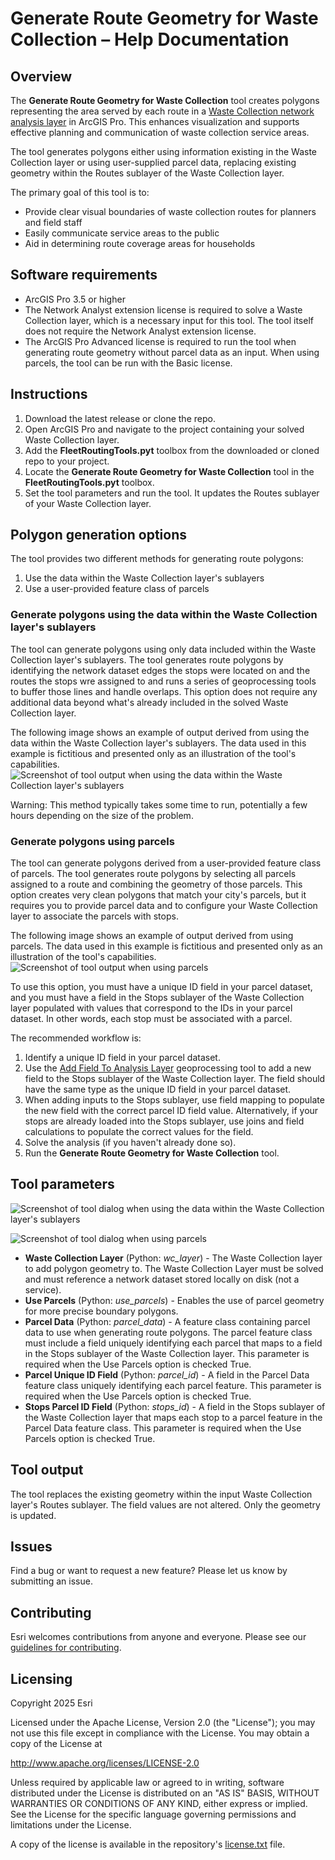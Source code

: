 # Generate Route Geometry for Waste Collection – Help Documentation

## Overview
The **Generate Route Geometry for Waste Collection** tool creates polygons representing the area served by each route in a [Waste Collection network analysis layer](https://pro.arcgis.com/en/pro-app/latest/help/analysis/networks/waste-collection-analysis-layer.htm) in ArcGIS Pro. This enhances visualization and supports effective planning and communication of waste collection service areas.

The tool generates polygons either using information existing in the Waste Collection layer or using user-supplied parcel data, replacing existing geometry within the Routes sublayer of the Waste Collection layer.

The primary goal of this tool is to:
- Provide clear visual boundaries of waste collection routes for planners and field staff
- Easily communicate service areas to the public
- Aid in determining route coverage areas for households

## Software requirements
- ArcGIS Pro 3.5 or higher
- The Network Analyst extension license is required to solve a Waste Collection layer, which is a necessary input for this tool.  The tool itself does not require the Network Analyst extension license.
- The ArcGIS Pro Advanced license is required to run the tool when generating route geometry without parcel data as an input.  When using parcels, the tool can be run with the Basic license.

## Instructions

1. Download the latest release or clone the repo.
1. Open ArcGIS Pro and navigate to the project containing your solved Waste Collection layer.
1. Add the **FleetRoutingTools.pyt** toolbox from the downloaded or cloned repo to your project.
1. Locate the **Generate Route Geometry for Waste Collection** tool in the **FleetRoutingTools.pyt** toolbox.
1. Set the tool parameters and run the tool.  It updates the Routes sublayer of your Waste Collection layer.

## Polygon generation options

The tool provides two different methods for generating route polygons:
1. Use the data within the Waste Collection layer's sublayers
2. Use a user-provided feature class of parcels

### Generate polygons using the data within the Waste Collection layer's sublayers

The tool can generate polygons using only data included within the Waste Collection layer's sublayers.  The tool generates route polygons by identifying the network dataset edges the stops were located on and the routes the stops wre assigned to and runs a series of geoprocessing tools to buffer those lines and handle overlaps.  This option does not require any additional data beyond what's already included in the solved Waste Collection layer.

The following image shows an example of output derived from using the data within the Waste Collection layer's sublayers.  The data used in this example is fictitious and presented only as an illustration of the tool's capabilities.
![Screenshot of tool output when using the data within the Waste Collection layer's sublayers](./images/Screenshot_Polygons_Stops.png)

Warning: This method typically takes some time to run, potentially a few hours depending on the size of the problem.

### Generate polygons using parcels

The tool can generate polygons derived from a user-provided feature class of parcels.  The tool generates route polygons by selecting all parcels assigned to a route and combining the geometry of those parcels.  This option creates very clean polygons that match your city's parcels, but it requires you to provide parcel data and to configure your Waste Collection layer to associate the parcels with stops.

The following image shows an example of output derived from using parcels.  The data used in this example is fictitious and presented only as an illustration of the tool's capabilities.
![Screenshot of tool output when using parcels](./images/Screenshot_Polygons_Parcels.png)

To use this option, you must have a unique ID field in your parcel dataset, and you must have a field in the Stops sublayer of the Waste Collection layer populated with values that correspond to the IDs in your parcel dataset.  In other words, each stop must be associated with a parcel.

The recommended workflow is:
1. Identify a unique ID field in your parcel dataset.
1. Use the [Add Field To Analysis Layer](https://pro.arcgis.com/en/pro-app/latest/tool-reference/network-analyst/add-field-to-analysis-layer.htm) geoprocessing tool to add a new field to the Stops sublayer of the Waste Collection layer. The field should have the same type as the unique ID field in your parcel dataset.
1. When adding inputs to the Stops sublayer, use field mapping to populate the new field with the correct parcel ID field value. Alternatively, if your stops are already loaded into the Stops sublayer, use joins and field calculations to populate the correct values for the field.
1. Solve the analysis (if you haven't already done so).
1. Run the **Generate Route Geometry for Waste Collection** tool.

## Tool parameters

![Screenshot of tool dialog when using the data within the Waste Collection layer's sublayers](./images/UI_Stops.png)

![Screenshot of tool dialog when using parcels](./images/UI_Parcels.png)

- **Waste Collection Layer** (Python: *wc_layer*) - The Waste Collection layer to add polygon geometry to. The Waste Collection Layer must be solved and must reference a network dataset stored locally on disk (not a service).
- **Use Parcels** (Python: *use_parcels*) - Enables the use of parcel geometry for more precise boundary polygons.
- **Parcel Data** (Python: *parcel_data*) - A feature class containing parcel data to use when generating route polygons.  The parcel feature class must include a field uniquely identifying each parcel that maps to a field in the Stops sublayer of the Waste Collection layer.  This parameter is required when the Use Parcels option is checked True.
- **Parcel Unique ID Field** (Python: *parcel_id*) - A field in the Parcel Data feature class uniquely identifying each parcel feature.  This parameter is required when the Use Parcels option is checked True.
- **Stops Parcel ID Field** (Python: *stops_id*) - A field in the Stops sublayer of the Waste Collection layer that maps each stop to a parcel feature in the Parcel Data feature class.  This parameter is required when the Use Parcels option is checked True.

## Tool output
The tool replaces the existing geometry within the input Waste Collection layer's Routes sublayer. The field values are not altered. Only the geometry is updated.

## Issues

Find a bug or want to request a new feature?  Please let us know by submitting an issue.

## Contributing

Esri welcomes contributions from anyone and everyone. Please see our [guidelines for contributing](https://github.com/esri/contributing).

## Licensing
Copyright 2025 Esri

Licensed under the Apache License, Version 2.0 (the "License");
you may not use this file except in compliance with the License.
You may obtain a copy of the License at

   http://www.apache.org/licenses/LICENSE-2.0

Unless required by applicable law or agreed to in writing, software
distributed under the License is distributed on an "AS IS" BASIS,
WITHOUT WARRANTIES OR CONDITIONS OF ANY KIND, either express or implied.
See the License for the specific language governing permissions and
limitations under the License.

A copy of the license is available in the repository's [license.txt](license.txt) file.
